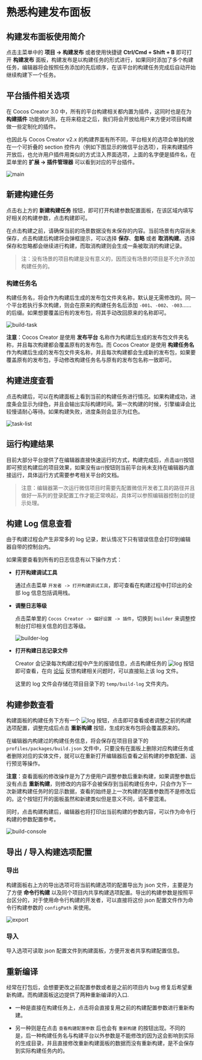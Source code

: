 # 熟悉构建发布面板

## 构建发布面板使用简介

点击主菜单中的 **项目 -> 构建发布** 或者使用快捷键 **Ctrl/Cmd + Shift + B** 即可打开 **构建发布** 面板，构建发布是以构建任务的形式进行，如果同时添加了多个构建任务，编辑器将会按照任务添加的先后顺序，在该平台的构建任务完成后自动开始继续构建下一个任务。

## 平台插件相关选项

在 Cocos Creator 3.0 中，所有的平台构建相关都内置为插件，这同时也是在为 **构建插件** 功能做内测，在将来稳定之后，我们将会开放给用户来方便对项目构建做一些定制化的插件。

也因此与 Cocos Creator v2.x 的构建界面有所不同，平台相关的选项会单独的放在一个可折叠的 section 控件内（例如下图显示的微信平台选项），将来构建插件开放后，也允许用户插件用类似的方式注入界面选项，上面的名字便是插件名，在菜单里的 **扩展 -> 插件管理器** 可以看到对应的平台插件。

![main](build-panel/main.jpg)

## 新建构建任务

点击右上方的 **新建构建任务** 按钮，即可打开构建参数配置面板，在该区域内填写好相关的构建参数，点击构建即可。

在点击构建之前，请确保当前的场景数据没有未保存的内容。当前场景有内容尚未保存，点击构建后构建将会弹框提示，可以选择 **保存**、**忽略** 或者 **取消构建**。选择保存和忽略都会继续进行构建，而取消构建则会生成一条被取消的构建记录。

> 注：没有场景的项目构建是没有意义的，因而没有场景的项目是不允许添加构建任务的。

### 构建任务名

构建任务名，将会作为构建后生成的发布包文件夹名称，默认是无需修改的。同一个平台若执行多次构建，则会在原来的构建任务名后添加 `-001`、`-002`、`-003`...... 的后缀。如果想要覆盖旧有的发布包，将其手动改回原来的名称即可。

![build-task](build-panel/build-task.jpg)

**注意**：Cocos Creator 是使用 **发布平台** 名称作为构建后生成的发布包文件夹名称，并且每次构建都会覆盖原有的发布包。而 Cocos Creator 是使用 **构建任务名** 作为构建后生成的发布包文件夹名称，并且每次构建都会生成新的发布包，如果要覆盖原有的发布包，手动修改构建任务名与原有的发布包名称一致即可。

## 构建进度查看

点击构建后，可以在构建面板上看到当前的构建任务进行情况。如果构建成功，进度条会显示为绿色，并且会输出实际构建时间。第一次构建的时候，引擎编译会比较慢请耐心等待。如果构建失败，进度条则会显示为红色。

![task-list](build-panel/task-list.jpg)

## 运行构建结果

目前大部分平台提供了在编辑器直接快速运行的方式，构建完成后，点击`运行`按钮即可预览构建后的项目效果，如果没有`运行`按钮则当前平台尚未支持在编辑器内直接运行，具体运行方式需要参考相关平台的文档。

> 注意：编辑器第一次运行微信项目时需要先配置微信开发者工具的路径并且做好一系列的登录配置工作才能正常唤起，具体可以参照编辑器控制台的提示处理。

## 构建 Log 信息查看

由于构建过程会产生非常多的 log 记录，默认情况下只有错误信息会打印到编辑器自带的控制台内。

如果需要查看到所有的日志信息有以下操作方式：

- **打开构建调试工具**

    通过点击菜单 `开发者 -> 打开构建调试工具`，即可查看在构建过程中打印出的全部 log 信息包括调用栈。

- **调整日志等级**

    点击菜单里的 `Cocos Creator -> 偏好设置 -> 插件`，切换到 `builder` 来调整控制台打印相关信息的日志等级。

    ![builder-log](./build-panel/builder-log.jpg)

- **打开构建日志记录文件**

    Creator 会记录每次构建过程中产生的报错信息，点击构建任务的 ![log](build-panel/log.jpg) 按钮即可查看，在向  [论坛](https://forum.cocos.org/c/3D) 反馈构建相关问题时，可以直接贴上该 log 文件。

    这里的 log 文件会存储在项目目录下的 `temp/build-log` 文件夹内。

## 构建参数查看

构建面板的构建任务下方有一个 ![log](build-panel/view_build_parameter.png) 按钮，点击即可查看或者调整之前的构建选项配置，调整完成后点击 **重新构建** 按钮，生成的发布包将会覆盖原来的。

在编辑器内构建过的构建任务信息，将会保存在项目目录下的 `profiles/packages/build.json` 文件中，只要没有在面板上删除对应构建任务或者删除对应的实体文件，就可以在重新打开编辑器后查看之前构建的参数配置、运行预览等操作。

**注意**：查看面板的修改操作是为了方便用户调整参数后重新构建，如果调整参数后没有点击 **重新构建**，则修改的内容不会被保存到当前构建任务中，只会作为下一次新建构建任务时的显示数据，查看的始终是上一次构建的配置参数而不是修改后的。这个按钮打开的面板虽然和新建类似但是意义不同，请不要混淆。

同时，点击构建构建后，编辑器也将打印出当前构建的参数内容，可以作为命令行构建的参数配置参考。

![build-console](build-panel/build-console.jpg)

## 导出 / 导入构建选项配置

### 导出

构建面板右上方的导出选项可将当前构建选项的配置导出为 json 文件，主要是为了方便 **命令行构建** 以及同个项目内共享构建选项配置。导出的构建参数是按照平台区分的，对于使用命令行构建的开发者，可以直接将这份 json 配置文件作为命令行构建参数的 `configPath` 来使用。

![export](build-panel/export.jpg)

### 导入

导入选项可读取 json 配置文件到构建面板，方便开发者共享构建配置信息。

## 重新编译

经常在打包后，会想要更改之前配置参数或者是之前的项目内 bug 修复后希望重新构建。而构建面板这边提供了两种重新编译的入口.

- 一种是直接在构建任务上，点击将会直接复用之前的构建配置参数进行重新构建。

- 另一种则是在点击 `查看构建配置参数` 后也会有 `重新构建` 的按钮出现。不同的是，后一种构建任务名与构建平台以外参数是不能修改的因为这会影响到实际的生成目录，并且直接修改重新构建面板的数据而没有重新构建，是不会保存到实际构建任务内的。
